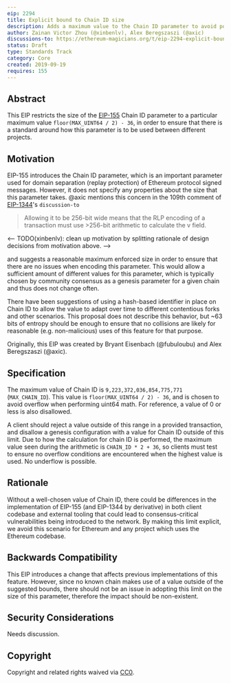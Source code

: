 ```yaml
---
eip: 2294
title: Explicit bound to Chain ID size
description: Adds a maximum value to the Chain ID parameter to avoid potential encoding issues that may occur when using large values of the parameter.
author: Zainan Victor Zhou (@xinbenlv), Alex Beregszaszi (@axic)
discussions-to: https://ethereum-magicians.org/t/eip-2294-explicit-bound-to-chain-id/11090
status: Draft
type: Standards Track
category: Core
created: 2019-09-19
requires: 155
---
```


## Abstract
This EIP restricts the size of the [EIP-155](./eip-155.md) Chain ID parameter to a particular maximum value `floor(MAX_UINT64 / 2) - 36`, in order to ensure that there is a standard around how this parameter is to be used between different projects.

## Motivation
EIP-155 introduces the Chain ID parameter, which is an important parameter used for domain separation (replay protection) of Ethereum protocol signed messages. However, it does not specify any properties about the size that this parameter takes. @axic mentions this concern in the 109th comment of [EIP-1344](./eip-1344.md)'s `discussion-to`

> Allowing it to be 256-bit wide means that the RLP encoding of a transaction must use >256-bit arithmetic to calculate the v field.

<--
TODO(xinbenlv): clean up motivation by splitting rationale of design decisions from motivation above. 
--> 

and suggests a reasonable maximum enforced size in order to ensure that there are no issues when encoding this parameter. This would allow a sufficient amount of different values for this parameter, which is typically chosen by community consensus as a genesis parameter for a given chain and thus does not change often.

There have been suggestions of using a hash-based identifier in place on Chain ID to allow the value to adapt over time to different contentious forks and other scenarios. This proposal does not describe this behavior, but ~63 bits of entropy should be enough to ensure that no collisions are likely for reasonable (e.g. non-malicious) uses of this feature for that purpose.

Originally, this EIP was created by Bryant Eisenbach (@fubuloubu) and Alex Beregszaszi (@axic).

## Specification
The maximum value of Chain ID is `9,223,372,036,854,775,771` (`MAX_CHAIN_ID`). This value is `floor(MAX_UINT64 / 2) - 36`, and is chosen to avoid overflow when performing uint64 math. For reference, a value of 0 or less is also disallowed.

A client should reject a value outside of this range in a provided transaction, and disallow a genesis configuration with a value for Chain ID outside of this limit. Due to how the calculation for chain ID is performed, the maximum value seen during the arithmetic is `CHAIN_ID * 2 + 36`, so clients must test to ensure no overflow conditions are encountered when the highest value is used. No underflow is possible.

## Rationale
Without a well-chosen value of Chain ID, there could be differences in the implementation of EIP-155 (and EIP-1344 by derivative) in both client codebase and external tooling that could lead to consensus-critical vulnerabilities being introduced to the network. By making this limit explicit, we avoid this scenario for Ethereum and any project which uses the Ethereum codebase.

## Backwards Compatibility
This EIP introduces a change that affects previous implementations of this feature. However, since no known chain makes use of a value outside of the suggested bounds, there should not be an issue in adopting this limit on the size of this parameter, therefore the impact should be non-existent.

## Security Considerations
Needs discussion.

## Copyright
Copyright and related rights waived via [CC0](../LICENSE.md).

